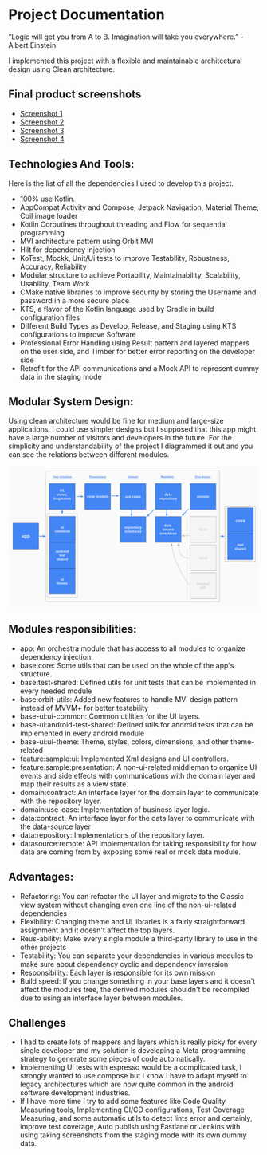 # Project Documentation

”Logic will get you from A to B. Imagination will take you everywhere.” - Albert Einstein

I implemented this project with a flexible and maintainable architectural design using Clean
architecture.

## Final product screenshots

* [Screenshot 1](docs/screenshot_1.png)
* [Screenshot 2](docs/screenshot_2.png)
* [Screenshot 3](docs/screenshot_3.png)
* [Screenshot 4](docs/screenshot_4.png)

## Technologies And Tools:

Here is the list of all the dependencies I used to develop this project.

* 100% use Kotlin.
* AppCompat Activity and Compose, Jetpack Navigation, Material Theme, Coil image loader
* Kotlin Coroutines throughout threading and Flow for sequential programming
* MVI architecture pattern using Orbit MVI
* Hilt for dependency injection
* KoTest, Mockk, Unit/Ui tests to improve Testability, Robustness, Accuracy, Reliability
* Modular structure to achieve Portability, Maintainability, Scalability, Usability, Team Work
* CMake native libraries to improve security by storing the Username and password in a more secure
  place
* KTS, a flavor of the Kotlin language used by Gradle in build configuration files
* Different Build Types as Develop, Release, and Staging using KTS configurations to improve
  Software
* Professional Error Handling using Result pattern and layered mappers on the user side, and Timber
  for better error reporting on the developer side
* Retrofit for the API communications and a Mock API to represent dummy data in the staging mode

## Modular System Design:

Using clean architecture would be fine for medium and large-size applications. I could use simpler
designs but I supposed that this app might have a large number of visitors and developers in the
future. For the simplicity and understandability of the project I diagrammed it out and you can see
the relations between different modules.

![App's Architectural Design](docs/structural_design.png)

## Modules responsibilities:

* app: An orchestra module that has access to all modules to organize dependency injection.
* base:core: Some utils that can be used on the whole of the app's structure.
* base:test-shared: Defined utils for unit tests that can be implemented in every needed module
* base:orbit-utils: Added new features to handle MVI design pattern instead of MVVM+ for better
  testability
* base-ui:ui-common: Common utilities for the UI layers.
* base-ui:android-test-shared: Defined utils for android tests that can be implemented in every
  android module
* base-ui:ui-theme: Theme, styles, colors, dimensions, and other theme-related
* feature:sample:ui: Implemented Xml designs and UI controllers.
* feature:sample:presentation: A non-ui-related middleman to organize UI events and side effects
  with communications with the domain layer and map their results as a view state.
* domain:contract: An interface layer for the domain layer to communicate with the repository layer.
* domain:use-case: Implementation of business layer logic.
* data:contract: An interface layer for the data layer to communicate with the data-source layer
* data:repository: Implementations of the repository layer.
* datasource:remote: API implementation for taking responsibility for how data are coming from by
  exposing some real or mock data module.

## Advantages:

* Refactoring: You can refactor the UI layer and migrate to the Classic view system without changing
  even one line of the non-ui-related dependencies
* Flexibility: Changing theme and Ui libraries is a fairly straightforward assignment and it doesn't
  affect the top layers.
* Reus-ability: Make every single module a third-party library to use in the other projects
* Testability: You can separate your dependencies in various modules to make sure about dependency
  cyclic and dependency inversion
* Responsibility: Each layer is responsible for its own mission
* Build speed: If you change something in your base layers and it doesn't affect the modules tree,
  the derived modules shouldn't be recompiled due to using an interface layer between modules.

## Challenges

* I had to create lots of mappers and layers which is really picky for every single developer and my
  solution is developing a Meta-programming strategy to generate some pieces of code automatically.
* Implementing UI tests with espresso would be a complicated task, I strongly wanted to use compose
  but I know I have to adapt myself to legacy architectures which are now quite common in the
  android software development industries.
* If I have more time I try to add some features like Code Quality Measuring tools, Implementing
  CI/CD configurations, Test Coverage Measuring, and some automatic utils to detect lints error and
  certainly, improve test coverage, Auto publish using Fastlane or Jenkins with using taking
  screenshots from the staging mode with its own dummy data.